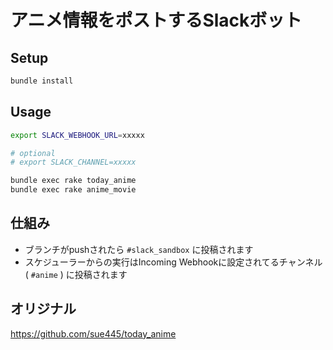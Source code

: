 # アニメ情報をポストするSlackボット
## Setup
```bash
bundle install
```

## Usage
```bash
export SLACK_WEBHOOK_URL=xxxxx

# optional
# export SLACK_CHANNEL=xxxxx

bundle exec rake today_anime
bundle exec rake anime_movie
```

## 仕組み
* ブランチがpushされたら `#slack_sandbox` に投稿されます
* スケジューラーからの実行はIncoming Webhookに設定されてるチャンネル ( `#anime` ) に投稿されます

## オリジナル
https://github.com/sue445/today_anime
